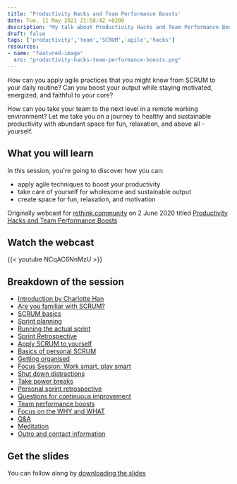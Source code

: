 ```yaml
---
title: 'Productivity Hacks and Team Performance Boosts'
date: Tue, 11 May 2021 21:58:42 +0200
description: "My talk about Productivity Hacks and Team Performance Boosts at rethink.community"
draft: false
tags: ['productivity','team','SCRUM','agile','hacks']
resources:
- name: "featured-image"
  src: "productivity-hacks-team-performance-boosts.png"
---
```


How can you apply agile practices that you might know from SCRUM to your daily routine? Can you boost your output while staying motivated, energized, and faithful to your core?

How can you take your team to the next level in a remote working environment? Let me take you on a journey to healthy and sustainable productivity with abundant space for fun, relaxation, and above all - yourself.
<!--more-->

## What you will learn

In this session, you're going to discover how you can:

- apply agile techniques to boost your productivity
- take care of yourself for wholesome and sustainable output
- create space for fun, relaxation, and motivation

Originally webcast for [rethink.community](https://rethink.community​) on 2 June 2020 titled [Productivity Hacks and Team Performance Boosts](https://www.rethink.community/online-events/team-performance-boost)

## Watch the webcast

{{< youtube NCqAC6NnMzU >}}

## Breakdown of the session

- [Introduction by Charlotte Han](https://www.youtube.com/watch?v=NCqAC6NnMzU&t=0s)
- [Are you familiar with SCRUM?](https://www.youtube.com/watch?v=NCqAC6NnMzU&t=175s)
- [SCRUM basics](https://www.youtube.com/watch?v=NCqAC6NnMzU&t=194s)​
- [Sprint planning](https://www.youtube.com/watch?v=NCqAC6NnMzU&t=431s)​
- [Running the actual sprint](https://www.youtube.com/watch?v=NCqAC6NnMzU&t=536s)​
- [Sprint Retrospective](https://www.youtube.com/watch?v=NCqAC6NnMzU&t=741s)​
- [Apply SCRUM to yourself](https://www.youtube.com/watch?v=NCqAC6NnMzU&t=1149s)
- [Basics of personal SCRUM](https://www.youtube.com/watch?v=NCqAC6NnMzU&t=1287s)
- [Getting organised](https://www.youtube.com/watch?v=NCqAC6NnMzU&t=1287s)​
- [Focus Session: Work smart, play smart](https://www.youtube.com/watch?v=NCqAC6NnMzU&t=1534s)
- [Shut down distractions](https://www.youtube.com/watch?v=NCqAC6NnMzU&t=1703s)​
- [Take power breaks​](https://www.youtube.com/watch?v=NCqAC6NnMzU&t=1908s)
- [Personal sprint retrospective](https://www.youtube.com/watch?v=NCqAC6NnMzU&t=2088s)
- [Questions for continuous improvement](https://www.youtube.com/watch?v=NCqAC6NnMzU&t=2199s)
- [Team performance boosts​](https://www.youtube.com/watch?v=NCqAC6NnMzU&t=2317s)
- [Focus on the WHY and WHAT](https://www.youtube.com/watch?v=NCqAC6NnMzU&t=2628s)​
- [Q&A​](https://www.youtube.com/watch?v=NCqAC6NnMzU&t=2676s)
- [Meditation](https://www.youtube.com/watch?v=NCqAC6NnMzU&t=3153s)
- [Outro and contact information](https://www.youtube.com/watch?v=NCqAC6NnMzU&t=3410s)

## Get the slides

You can follow along by [downloading the slides](https://cheret.de/2021/05/productivity-hacks-and-team-performance-boosts/productivity-hacks-team-performance-boosts.pdf)
